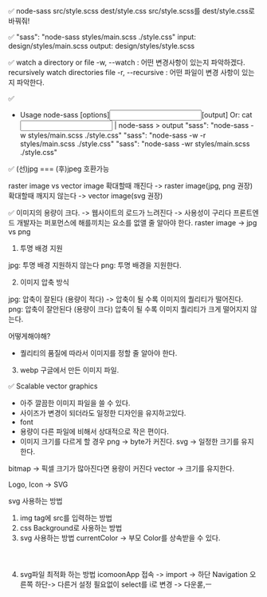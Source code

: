✅
node-sass src/style.scss dest/style.css
src/style.scss를 dest/style.css로 바꿔줘!

✅
"sass": "node-sass styles/main.scss ./style.css"
input: design/styles/main.scss
output: design/styles/style.scss

✅
watch a directory or file
-w, --watch : 어떤 변경사항이 있는지 파악하겠다.
recursively watch directories file
-r, --recursive : 어떤 파일이 변경 사항이 있는지 파악한다.

✅
- Usage
  node-sass [options]<input>[output] Or: cat<input> | node-sass > output
  "sass": "node-sass -w styles/main.scss ./style.css"
  "sass": "node-sass -w -r styles/main.scss ./style.css"
  "sass": "node-sass -wr styles/main.scss ./style.css"


✅
(선)jpg === (후)jpeg 호환가능


raster image vs vector image
확대할때 깨진다 -> raster image(jpg, png 권장)
확대할때 깨지지 않는다 -> vector image(svg 권장)

✅
이미지의 용량이 크다. -> 웹사이트의 로드가 느려진다 -> 사용성이 구리다
프론트엔드 개발자는 퍼포먼스에 해를끼치는 요소를 없앨 줄 알아야 한다.
raster image -> jpg vs png

1. 투명 배경 지원

jpg: 투명 배경 지원하지 않는다
png: 투명 배경을 지원한다.

2. 이미지 압축 방식

jpg: 압축이 잘된다 (용량이 적다) -> 압축이 될 수록 이미지의 퀄리티가 떨어진다.
png: 압축이 잘안된다 (용량이 크다) 압축이 될 수록 이미지 퀄리티가 크게 떨어지지 않는다.

어떻게해야해?

- 퀄리티의 품질에 따라서 이미지를 정할 줄 알아야 한다.

3. webp
구글에서 만든 이미지 파일.




✅ Scalable vector graphics
- 아주 깔끔한 이미지 파일을 쓸 수 있다.
- 사이즈가 변경이 되더라도 일정한 디자인을 유지하고있다.
- font
- 용량이 다른 파일에 비해서 상대적으로 작은 편이다.
- 이미지 크기를 다르게 할 경우 png -> byte가 커진다. svg -> 일정한 크기를 유지한다.

bitmap -> 픽셀 크기가 많아진다면 용량이 커진다
vector -> 크기를 유지한다.

Logo, Icon -> SVG




svg 사용하는 방법
1. img tag에 src를 입력하는 방법
2. css Background로 사용하는 방법
3. svg 사용하는 방법
currentColor -> 부모 Color를 상속받을 수 있다.
<svg width="24" height="25" viewBox="0 0 24 25" fill="currentColor" xmlns="http://www.w3.org/2000/svg">

4. svg파일 최적화 하는 방법
icomoonApp 접속 -> import -> 하단 Navigation 오른쪽 하단-> 다른거 설정 필요없이 select를 i로 변경 -> 다운롣,ㅡ